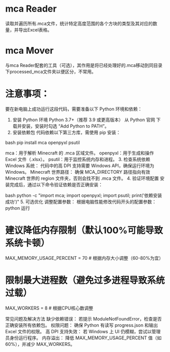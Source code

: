 # mca Reader
读取并遍历所有.mca文件，统计特定高度范围的各个方块的类型及其对应的数量，并导出Excel表格。
# mca Mover
与mca Reader配套的工具（可选），其作用是将已经处理好的.mca移动到同目录下processed_mca文件夹以便区分，不常用。

# 注意事项：
要在新电脑上成功运行这段代码，需要准备以下 Python 环境和依赖：
1. 安装 Python 环境
Python 3.7+（推荐 3.9 或更高版本）
从 Python 官网 下载并安装，安装时勾选 “Add Python to PATH”。
2. 安装依赖包
代码依赖以下第三方库，需使用 pip 安装：

bash
pip install mca openpyxl psutil

mca：用于解析 Minecraft 的 .mca 区域文件。
openpyxl：用于生成和操作 Excel 文件（.xlsx）。
psutil：用于监控系统内存和进程。
3. 检查系统依赖
Windows 系统：
代码中的高 DPI 支持需要 Windows API，确保运行环境为 Windows。
Minecraft 世界路径：
确保 MCA_DIRECTORY 路径指向有效 Minecraft 世界的 region 文件夹，否则会找不到 .mca 文件。
4. 验证环境配置
安装完成后，通过以下命令验证依赖是否正确安装：

bash
python -c "import mca; import openpyxl; import psutil; print('依赖安装成功')"
5. 可选优化
调整配置参数：
根据电脑性能修改代码开头的配置参数：
python
运行
# 建议降低内存限制（默认100%可能导致系统卡顿）
MAX_MEMORY_USAGE_PERCENT = 70  # 根据内存大小调整（60-80%为宜）

# 限制最大进程数（避免过多进程导致系统过载）
MAX_WORKERS = 8  # 根据CPU核心数调整



常见问题及解决方法
缺少依赖错误：
若提示 ModuleNotFoundError，检查是否正确安装所有依赖包。
权限问题：
确保 Python 有读写 progress.json 和输出 Excel 文件的权限。
高 DPI 支持失效：
若 Windows 上 UI 仍模糊，尝试以管理员身份运行程序。
内存溢出：
降低 MAX_MEMORY_USAGE_PERCENT 值（如 60%），并减少 MAX_WORKERS。

